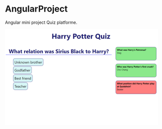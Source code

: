 # AngularProject
Angular mini project
Quiz platforme.

<img src="https://github.com/Sahar-Goldman/AngularProject/blob/main/quiz.PNG">
